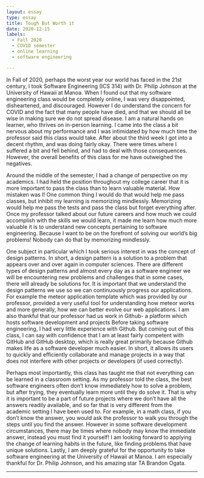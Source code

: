 ```yaml
---
layout: essay
type: essay
title: Tough But Worth it
date: 2020-12-15
labels:
  - Fall 2020
  - COVID semester
  - online learning
  - software engineering

---
```


In Fall of 2020, perhaps the worst year our world has faced in the 21st century, I took Software Engineering (ICS 314) with Dr. Philip Johnson at the University of Hawaii at Manoa. When I found out that my software engineering class would be completely  online, I was very disappointed, disheartened, and discouraged. However I do understand the concern for COVID and the fact that many people have died, and that we should all be wise in making sure we do not spread disease. I am a natural hands on learner, who thrives on in-person learning. I came into the class a bit nervous about my performance and I was intimidated by how much time the professor said this class would take. After about the third week I got into a decent rhythm, and was doing fairly okay. There were times where I suffered a bit and fell behind, and had to deal with those consequences. However, the overall benefits of this class for me have outweighed the negatives. 

Around the middle of the semester, I had a change of perspective on my academics. I had held the position throughout my college career that it is more important to pass the class than to learn valuable material. How mistaken was I! One common thing I would do that would help me pass classes, but inhibit my learning is memorizing mindlessly. Memorizing would help me pass the tests and pass the class but forget everything after. Once my professor talked about our future careers and how much we could accomplish with the skills we would learn, it made me learn how much more valuable it is to understand new concepts pertaining to software engineering. Because I want to be on the forefront of solving our world’s big problems! Nobody can do that by memorizing mindlessly.

One subject in particular which I took serious interest in was the concept of design patterns. In short, a design pattern is a solution to a problem that appears over and over again in computer sciences. There are different types of design patterns and almost every day as a software engineer we will be encountering new problems and challenges that in some cases, there will already be solutions for. It is important that we understand the design patterns we use so we can continuously progress our applications. For example the meteor application template which was provided by our professor, provided a very useful tool for understanding how meteor works and more generally, how we can better evolve our web applications. I am also thankful that our professor had us work in Github- a platform which hosts software development and projects Before taking software engineering, I had very little experience with Github. But coming out of this class, I can say with confidence that I am at least fairly competent with GitHub and GitHub desktop, which is really great primarily because Github makes life as a software developer much easier. In short, it allows its users to quickly and efficiently collaborate and manage projects in a way that does not interfere with other projects or developers (if used correctly). 

Perhaps most importantly, this class has taught me that not everything can be learned in a classroom setting. As my professor told the class, the best software engineers often don’t know immediately how to solve a problem, but after trying, they eventually learn more until they do solve it. That is why it is important to be a part of future projects where we don’t have all the answers readily available, and so far that is very different from the academic setting I have been used to. For example, in a math class, if you don’t know the answer, you would ask the professor to walk you through the steps until you find the answer. However in some software development circumstances, there may be times where nobody may know the immediate answer, instead you must find it yourself! I am looking forward to applying the change of learning habits in the future, like finding problems that have unique solutions. Lastly, I am deeply grateful for the opportunity to take software engineering at the University of Hawaii at Manoa. I am especially thankful for Dr. Philip Johnson, and his amazing star TA Brandon Ogata. 



---
